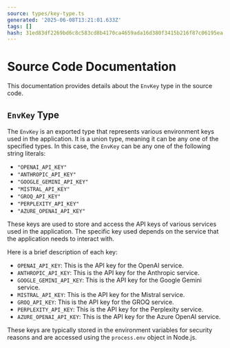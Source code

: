 ```yaml
---
source: types/key-type.ts
generated: '2025-06-08T13:21:01.633Z'
tags: []
hash: 31ed83df2269bd6c8c583cd8b4170ca4659ada16d380f3415b216f87c06195ea
---
```

# Source Code Documentation

This documentation provides details about the `EnvKey` type in the source code.

## `EnvKey` Type

The `EnvKey` is an exported type that represents various environment keys used in the application. It is a union type, meaning it can be any one of the specified types. In this case, the `EnvKey` can be any one of the following string literals:

- `"OPENAI_API_KEY"`
- `"ANTHROPIC_API_KEY"`
- `"GOOGLE_GEMINI_API_KEY"`
- `"MISTRAL_API_KEY"`
- `"GROQ_API_KEY"`
- `"PERPLEXITY_API_KEY"`
- `"AZURE_OPENAI_API_KEY"`

These keys are used to store and access the API keys of various services used in the application. The specific key used depends on the service that the application needs to interact with. 

Here is a brief description of each key:

- `OPENAI_API_KEY`: This is the API key for the OpenAI service.
- `ANTHROPIC_API_KEY`: This is the API key for the Anthropic service.
- `GOOGLE_GEMINI_API_KEY`: This is the API key for the Google Gemini service.
- `MISTRAL_API_KEY`: This is the API key for the Mistral service.
- `GROQ_API_KEY`: This is the API key for the GROQ service.
- `PERPLEXITY_API_KEY`: This is the API key for the Perplexity service.
- `AZURE_OPENAI_API_KEY`: This is the API key for the Azure OpenAI service.

These keys are typically stored in the environment variables for security reasons and are accessed using the `process.env` object in Node.js.
